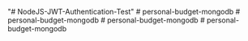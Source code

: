 "# NodeJS-JWT-Authentication-Test" 
#   p e r s o n a l - b u d g e t - m o n g o d b  
 #   p e r s o n a l - b u d g e t - m o n g o d b  
 #   p e r s o n a l - b u d g e t - m o n g o d b  
 #   p e r s o n a l - b u d g e t - m o n g o d b  
 
